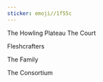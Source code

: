 ```yaml
---
sticker: emoji//1f55c
---
```

The Howling Plateau 
The Court


Fleshcrafters


The Family


The Consortium


